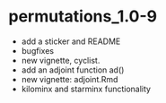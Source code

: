 # permutations_1.0-9

- add a sticker and README
- bugfixes
- new vignette, cyclist.
- add an adjoint function ad()
- new vignette: adjoint.Rmd
- kilominx and starminx functionality
